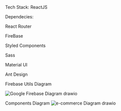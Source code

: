 Tech Stack:
ReactJS

Dependecies:

React Router

FireBase


Styled Components

Sass

Material UI

Ant Design




Firebase Utils Diagram

![Google Firebase Diagram drawio](https://user-images.githubusercontent.com/95319292/210341585-eb4a5118-0163-4551-92fa-c9bec8f7dca3.png)

Components Diagram
![e-commerce Diagram drawio](https://user-images.githubusercontent.com/95319292/210341167-df056f9c-6c1a-41a2-b9c7-5de6357325b3.png)
